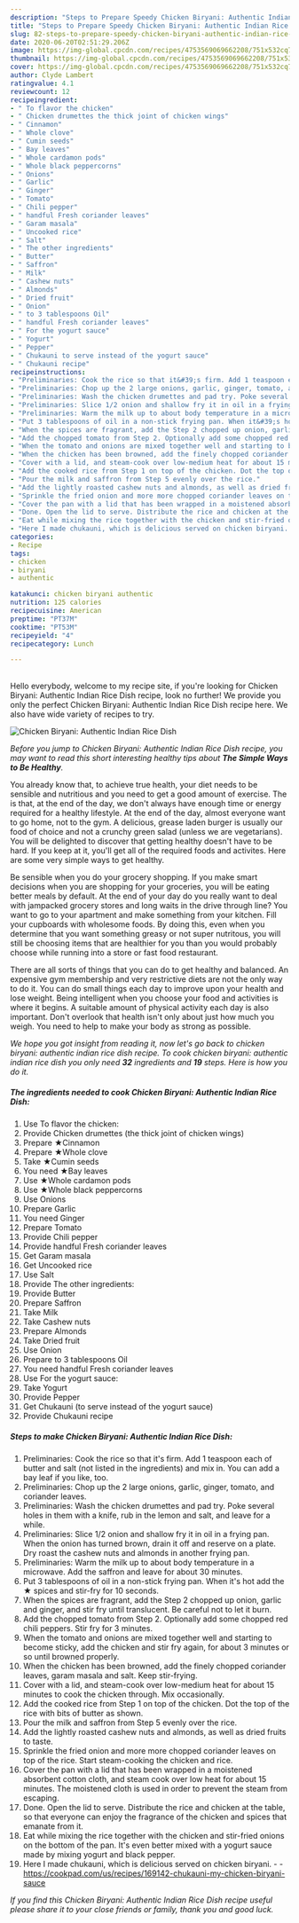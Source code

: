 ```yaml
---
description: "Steps to Prepare Speedy Chicken Biryani: Authentic Indian Rice Dish"
title: "Steps to Prepare Speedy Chicken Biryani: Authentic Indian Rice Dish"
slug: 82-steps-to-prepare-speedy-chicken-biryani-authentic-indian-rice-dish
date: 2020-06-20T02:51:29.206Z
image: https://img-global.cpcdn.com/recipes/4753569069662208/751x532cq70/chicken-biryani-authentic-indian-rice-dish-recipe-main-photo.jpg
thumbnail: https://img-global.cpcdn.com/recipes/4753569069662208/751x532cq70/chicken-biryani-authentic-indian-rice-dish-recipe-main-photo.jpg
cover: https://img-global.cpcdn.com/recipes/4753569069662208/751x532cq70/chicken-biryani-authentic-indian-rice-dish-recipe-main-photo.jpg
author: Clyde Lambert
ratingvalue: 4.1
reviewcount: 12
recipeingredient:
- " To flavor the chicken"
- " Chicken drumettes the thick joint of chicken wings"
- " Cinnamon"
- " Whole clove"
- " Cumin seeds"
- " Bay leaves"
- " Whole cardamon pods"
- " Whole black peppercorns"
- " Onions"
- " Garlic"
- " Ginger"
- " Tomato"
- " Chili pepper"
- " handful Fresh coriander leaves"
- " Garam masala"
- " Uncooked rice"
- " Salt"
- " The other ingredients"
- " Butter"
- " Saffron"
- " Milk"
- " Cashew nuts"
- " Almonds"
- " Dried fruit"
- " Onion"
- " to 3 tablespoons Oil"
- " handful Fresh coriander leaves"
- " For the yogurt sauce"
- " Yogurt"
- " Pepper"
- " Chukauni to serve instead of the yogurt sauce"
- " Chukauni recipe"
recipeinstructions:
- "Preliminaries: Cook the rice so that it&#39;s firm. Add 1 teaspoon each of butter and salt (not listed in the ingredients) and mix in. You can add a bay leaf if you like, too."
- "Preliminaries: Chop up the 2 large onions, garlic, ginger, tomato, and coriander leaves."
- "Preliminaries: Wash the chicken drumettes and pad try. Poke several holes in them with a knife, rub in the lemon and salt, and leave for a while."
- "Preliminaries: Slice 1/2 onion and shallow fry it in oil in a frying pan. When the onion has turned brown, drain it off and reserve on a plate. Dry roast the cashew nuts and almonds in another frying pan."
- "Preliminaries: Warm the milk up to about body temperature in a microwave. Add the saffron and leave for about 30 minutes."
- "Put 3 tablespoons of oil in a non-stick frying pan. When it&#39;s hot add the ★ spices and stir-fry for 10 seconds."
- "When the spices are fragrant, add the Step 2 chopped up onion, garlic and ginger, and stir fry until translucent. Be careful not to let it burn."
- "Add the chopped tomato from Step 2. Optionally add some chopped red chili peppers. Stir fry for 3 minutes."
- "When the tomato and onions are mixed together well and starting to become sticky, add the chicken and stir fry again, for about 3 minutes or so until browned properly."
- "When the chicken has been browned, add the finely chopped coriander leaves, garam masala and salt. Keep stir-frying."
- "Cover with a lid, and steam-cook over low-medium heat for about 15 minutes to cook the chicken through. Mix occasionally."
- "Add the cooked rice from Step 1 on top of the chicken. Dot the top of the rice with bits of butter as shown."
- "Pour the milk and saffron from Step 5 evenly over the rice."
- "Add the lightly roasted cashew nuts and almonds, as well as dried fruits to taste."
- "Sprinkle the fried onion and more more chopped coriander leaves on top of the rice. Start steam-cooking the chicken and rice."
- "Cover the pan with a lid that has been wrapped in a moistened absorbent cotton cloth, and steam cook over low heat for about 15 minutes. The moistened cloth is used in order to prevent the steam from escaping."
- "Done. Open the lid to serve. Distribute the rice and chicken at the table, so that everyone can enjoy the fragrance of the chicken and spices that emanate from it."
- "Eat while mixing the rice together with the chicken and stir-fried onions on the bottom of the pan. It&#39;s even better mixed with a yogurt sauce made by mixing yogurt and black pepper."
- "Here I made chukauni, which is delicious served on chicken biryani.  https://cookpad.com/us/recipes/169142-chukauni-my-chicken-biryani-sauce"
categories:
- Recipe
tags:
- chicken
- biryani
- authentic

katakunci: chicken biryani authentic 
nutrition: 125 calories
recipecuisine: American
preptime: "PT37M"
cooktime: "PT53M"
recipeyield: "4"
recipecategory: Lunch

---
```

<br>
Hello everybody, welcome to my recipe site, if you're looking for Chicken Biryani: Authentic Indian Rice Dish recipe, look no further! We provide you only the perfect Chicken Biryani: Authentic Indian Rice Dish recipe here. We also have wide variety of recipes to try.
<br>


![Chicken Biryani: Authentic Indian Rice Dish](https://img-global.cpcdn.com/recipes/4753569069662208/751x532cq70/chicken-biryani-authentic-indian-rice-dish-recipe-main-photo.jpg)

<i>Before you jump to Chicken Biryani: Authentic Indian Rice Dish recipe, you may want to read this short interesting healthy tips about <strong>The Simple Ways to Be Healthy</strong>.</i>

You already know that, to achieve true health, your diet needs to be sensible and nutritious and you need to get a good amount of exercise. The  is that, at the end of the day, we don't always have enough time or energy required for a healthy lifestyle. At the end of the day, almost everyone want to go home, not to the gym. A delicious, grease laden burger is usually our food of choice and not a crunchy green salad (unless we are vegetarians). You will be delighted to discover that getting healthy doesn't have to be hard. If you keep at it, you'll get all of the required foods and activites. Here are some very simple ways to get healthy.

Be sensible when you do your grocery shopping. If you make smart decisions when you are shopping for your groceries, you will be eating better meals by default. At the end of your day do you really want to deal with jampacked grocery stores and long waits in the drive through line? You want to go to your apartment and make something from your kitchen. Fill your cupboards with wholesome foods. By doing this, even when you determine that you want something greasy or not super nutritous, you will still be choosing items that are healthier for you than you would probably choose while running into a store or fast food restaurant.

There are all sorts of things that you can do to get healthy and balanced. An expensive gym membership and very restrictive diets are not the only way to do it. You can do small things each day to improve upon your health and lose weight. Being intelligent when you choose your food and activities is where it begins. A suitable amount of physical activity each day is also important. Don't overlook that health isn't only about just how much you weigh. You need to help to make your body as strong as possible. 


<i>We hope you got insight from reading it, now let's go back to chicken biryani: authentic indian rice dish recipe. To cook chicken biryani: authentic indian rice dish you only need <strong>32</strong> ingredients and <strong>19</strong> steps. Here is how you do it.
</i>

##### The ingredients needed to cook Chicken Biryani: Authentic Indian Rice Dish:

1. Use  To flavor the chicken:
1. Provide  Chicken drumettes (the thick joint of chicken wings)
1. Prepare  ★Cinnamon
1. Prepare  ★Whole clove
1. Take  ★Cumin seeds
1. You need  ★Bay leaves
1. Use  ★Whole cardamon pods
1. Use  ★Whole black peppercorns
1. Use  Onions
1. Prepare  Garlic
1. You need  Ginger
1. Prepare  Tomato
1. Provide  Chili pepper
1. Provide  handful Fresh coriander leaves
1. Get  Garam masala
1. Get  Uncooked rice
1. Use  Salt
1. Provide  The other ingredients:
1. Provide  Butter
1. Prepare  Saffron
1. Take  Milk
1. Take  Cashew nuts
1. Prepare  Almonds
1. Take  Dried fruit
1. Use  Onion
1. Prepare  to 3 tablespoons Oil
1. You need  handful Fresh coriander leaves
1. Use  For the yogurt sauce:
1. Take  Yogurt
1. Provide  Pepper
1. Get  Chukauni (to serve instead of the yogurt sauce)
1. Provide  Chukauni recipe


##### Steps to make Chicken Biryani: Authentic Indian Rice Dish:

1. Preliminaries: Cook the rice so that it&#39;s firm. Add 1 teaspoon each of butter and salt (not listed in the ingredients) and mix in. You can add a bay leaf if you like, too.
1. Preliminaries: Chop up the 2 large onions, garlic, ginger, tomato, and coriander leaves.
1. Preliminaries: Wash the chicken drumettes and pad try. Poke several holes in them with a knife, rub in the lemon and salt, and leave for a while.
1. Preliminaries: Slice 1/2 onion and shallow fry it in oil in a frying pan. When the onion has turned brown, drain it off and reserve on a plate. Dry roast the cashew nuts and almonds in another frying pan.
1. Preliminaries: Warm the milk up to about body temperature in a microwave. Add the saffron and leave for about 30 minutes.
1. Put 3 tablespoons of oil in a non-stick frying pan. When it&#39;s hot add the ★ spices and stir-fry for 10 seconds.
1. When the spices are fragrant, add the Step 2 chopped up onion, garlic and ginger, and stir fry until translucent. Be careful not to let it burn.
1. Add the chopped tomato from Step 2. Optionally add some chopped red chili peppers. Stir fry for 3 minutes.
1. When the tomato and onions are mixed together well and starting to become sticky, add the chicken and stir fry again, for about 3 minutes or so until browned properly.
1. When the chicken has been browned, add the finely chopped coriander leaves, garam masala and salt. Keep stir-frying.
1. Cover with a lid, and steam-cook over low-medium heat for about 15 minutes to cook the chicken through. Mix occasionally.
1. Add the cooked rice from Step 1 on top of the chicken. Dot the top of the rice with bits of butter as shown.
1. Pour the milk and saffron from Step 5 evenly over the rice.
1. Add the lightly roasted cashew nuts and almonds, as well as dried fruits to taste.
1. Sprinkle the fried onion and more more chopped coriander leaves on top of the rice. Start steam-cooking the chicken and rice.
1. Cover the pan with a lid that has been wrapped in a moistened absorbent cotton cloth, and steam cook over low heat for about 15 minutes. The moistened cloth is used in order to prevent the steam from escaping.
1. Done. Open the lid to serve. Distribute the rice and chicken at the table, so that everyone can enjoy the fragrance of the chicken and spices that emanate from it.
1. Eat while mixing the rice together with the chicken and stir-fried onions on the bottom of the pan. It&#39;s even better mixed with a yogurt sauce made by mixing yogurt and black pepper.
1. Here I made chukauni, which is delicious served on chicken biryani. -  - https://cookpad.com/us/recipes/169142-chukauni-my-chicken-biryani-sauce


<i>If you find this Chicken Biryani: Authentic Indian Rice Dish recipe useful please share it to your close friends or family, thank you and good luck.</i>
